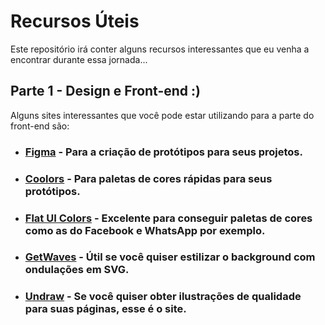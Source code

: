 # Recursos Úteis
Este repositório irá conter alguns recursos interessantes que eu venha a encontrar durante essa jornada...

## Parte 1 - Design e Front-end :)
Alguns sites interessantes que você pode estar utilizando para a parte do front-end são:
  * ### [Figma](https://www.figma.com/) - Para a criação de protótipos para seus projetos.
  
  * ### [Coolors](https://coolors.co/) - Para paletas de cores rápidas para seus protótipos.
  
  * ### [Flat UI Colors](https://flatuicolors.com/) - Excelente para conseguir paletas de cores como as do Facebook e WhatsApp por exemplo.

  * ### [GetWaves](https://getwaves.io/) - Útil se você quiser estilizar o background com ondulações em SVG.
  
  * ### [Undraw](https://undraw.co/illustrations) - Se você quiser obter ilustrações de qualidade para suas páginas, esse é o site.

